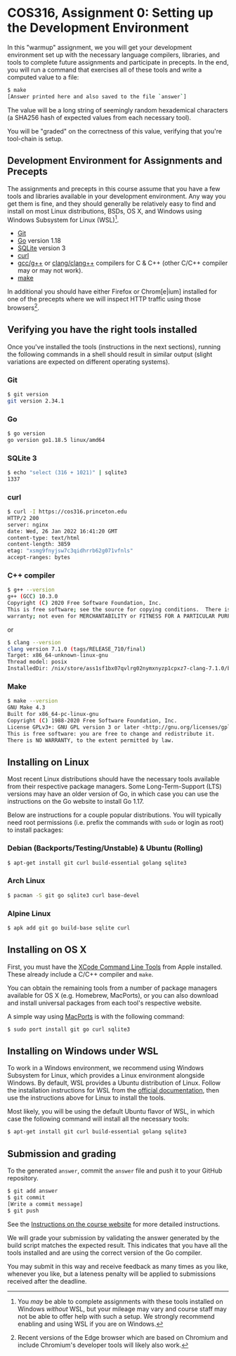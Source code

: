 # COS316, Assignment 0: Setting up the Development Environment

In this "warmup" assignment, we you will get your development environment set up
with the necessary language compilers, libraries, and tools to complete future
assignments and participate in precepts. In the end, you will run a command that
exercises all of these tools and write a computed value to a file:

``` sh
$ make
[Answer printed here and also saved to the file `answer`]
```

The value will be a long string of seemingly random hexademical characters (a
SHA256 hash of expected values from each necessary tool).

You will be "graded" on the correctness of this value, verifying that you're
tool-chain is setup.

## Development Environment for Assignments and Precepts

The assignments and precepts in this course assume that you have a few tools and
libraries available in your development environment. Any way you get them is
fine, and they should generally be relatively easy to find and install on most
Linux distributions, BSDs, OS X, and Windows using Windows Subsystem for
Linux (WSL)[^1].

[^1]: You _may_ be able to complete assignments with these tools installed on
    Windows _without_ WSL, but your mileage may vary and course staff may not be
    able to offer help with such a setup. We strongly recommend enabling and
    using WSL if you are on Windows.

  * [Git](https://git-scm.org)
  * [Go](https://go.dev) version 1.18
  * [SQLite](https://www.sqlite.org/index.html) version 3
  * [curl](https://curl.se)
  * [gcc/g++](https://gcc.gnu.org/) or [clang/clang++](https://clang.llvm.org/) compilers
    for C & C++ (other C/C++ compiler may or may not work).
  * [make](https://www.gnu.org/software/make/)

In additional you should have either Firefox or Chrom[e|ium] installed for one of the precepts where we will inspect HTTP traffic using those browsers[^2].

[^2]: Recent versions of the Edge browser which are based on Chromium and
include Chromium's developer tools will likely also work.

## Verifying you have the right tools installed

Once you've installed the tools (instructions in the next sections), running the
following commands in a shell should result in similar output (slight variations
are expected on different operating systems).

### Git

``` sh
$ git version
git version 2.34.1
```

### Go

``` sh
$ go version
go version go1.18.5 linux/amd64
```

### SQLite 3

``` sh
$ echo "select (316 + 1021)" | sqlite3
1337
```

### curl

``` sh
$ curl -I https://cos316.princeton.edu
HTTP/2 200
server: nginx
date: Wed, 26 Jan 2022 16:41:20 GMT
content-type: text/html
content-length: 3859
etag: "xsmg9fnyjsw7c3qidhrrb62g071vfnls"
accept-ranges: bytes
```

### C++ compiler

``` sh
$ g++ --version
g++ (GCC) 10.3.0
Copyright (C) 2020 Free Software Foundation, Inc.
This is free software; see the source for copying conditions.  There is NO
warranty; not even for MERCHANTABILITY or FITNESS FOR A PARTICULAR PURPOSE.
```

or

``` sh
$ clang --version
clang version 7.1.0 (tags/RELEASE_710/final)
Target: x86_64-unknown-linux-gnu
Thread model: posix
InstalledDir: /nix/store/ass1sf1bx07qvlrg02nymxnyzp1cpxz7-clang-7.1.0/bin
```

### Make

``` sh
$ make --version
GNU Make 4.3
Built for x86_64-pc-linux-gnu
Copyright (C) 1988-2020 Free Software Foundation, Inc.
License GPLv3+: GNU GPL version 3 or later <http://gnu.org/licenses/gpl.html>
This is free software: you are free to change and redistribute it.
There is NO WARRANTY, to the extent permitted by law.
```

## Installing on Linux

Most recent Linux distributions should have the necessary tools available from
their respective package managers. Some Long-Term-Support (LTS) versions may
have an older version of Go, in which case you can use the instructions on the
Go website to install Go 1.17.

Below are instructions for a couple popular distributions. You will typically
need root permissions (i.e. prefix the commands with `sudo` or login as root) to
install packages:

### Debian (Backports/Testing/Unstable) & Ubuntu (Rolling)

``` sh
$ apt-get install git curl build-essential golang sqlite3
```

### Arch Linux

``` sh
$ pacman -S git go sqlite3 curl base-devel
```

### Alpine Linux

``` sh
$ apk add git go build-base sqlite curl
```

## Installing on OS X

First, you must have the [XCode Command Line Tools](https://developer.apple.com/downloads/index.action) from Apple installed. These already include a C/C++ compiler and `make`.

You can obtain the remaining tools from a number of package managers available for OS X (e.g. Homebrew, MacPorts), or you can also download and install universal packages from each tool's respective website.

A simple way using [MacPorts](https://www.macports.org/) is with the following command:

``` sh
$ sudo port install git go curl sqlite3
```

## Installing on Windows under WSL

To work in a Windows environment, we recommend using Windows Subsystem for
Linux, which provides a Linux environment alongside Windows. By default, WSL
provides a Ubuntu distribution of Linux. Follow the installation instructions
for WSL from the [official
documentation](https://docs.microsoft.com/en-us/windows/wsl/install), then use
the instructions above for Linux to install the tools.

Most likely, you will be using the default Ubuntu flavor of WSL, in which case
the following command will install all the necessary tools:

``` sh
$ apt-get install git curl build-essential golang sqlite3
```

## Submission and grading

To the generated `answer`, commit the `answer` file and push it to your GitHub repository.

``` sh
$ git add answer
$ git commit
[Write a commit message]
$ git push
```

See the [Instructions on the course
website](https://cos316.princeton.edu/assignments) for more detailed
instructions.

We will grade your submission by validating the answer generated by the build
script matches the expected result. This indicates that you have all the tools
installed and are using the correct version of the Go compiler.

You may submit in this way and receive feedback as many times as you like,
whenever you like, but a lateness penalty will be applied to submissions
received after the deadline.
